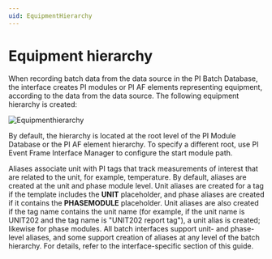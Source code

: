 ```yaml
---
uid: EquipmentHierarchy
---
```


# Equipment hierarchy

When recording batch data from the data source in the PI Batch Database, the interface creates PI modules or PI AF elements representing equipment, according to the data from the data source. The following equipment hierarchy is created:

![Equipmenthierarchy](../images/Equipmenthierarchy.png)

By default, the hierarchy is located at the root level of the PI Module Database or the PI AF element hierarchy. To specify a different root, use PI Event Frame Interface Manager to configure the start module path.

Aliases associate unit with PI tags that track measurements of interest that are related to the unit, for example, temperature. By default, aliases are created at the unit and phase module level. Unit aliases are created for a tag if the template includes the **UNIT** placeholder, and phase aliases are created if it contains the **PHASEMODULE** placeholder. Unit aliases are also created if the tag name contains the unit name (for example, if the unit name is UNIT202 and the tag name is "UNIT202 report tag"), a unit alias is created; likewise for phase modules. All batch interfaces support unit- and phase-level aliases, and some support creation of aliases at any level of the batch hierarchy. For details, refer to the interface-specific section of this guide.
